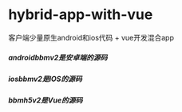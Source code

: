# hybrid-app-with-vue
客户端少量原生android和ios代码 + vue开发混合app


##### androidbbmv2是安卓端的源码

##### iosbbmv2是IOS的源码

##### bbmh5v2是Vue的源码
